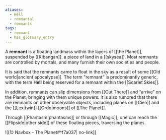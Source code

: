 ```yaml
---
aliases:
  - Hell
  - remnantal
  - remnants
tags:
  - remnant
  - has_glossary_entry
---
```

A **remnant** is a floating landmass within the layers of [[the Planet]], suspended by [[Kibangan]]: a piece of land in a [[skysea]]. Most remnants are controlled by mortals, and many furnish their own societies and people. 

It is said that the remnants came to float in the sky as a result of some [[Old world|ancient apocalypse]]. The term "remnant" is predominantly generic, with the term **Hell** being reserved for a remnant within the [[Scarlet Skies]].

In addition, remnants can slip dimensions from [[Out There]] and “arrive” on the Planet, bringing with them unique powers. It is also rumored that there are remnants on other observable objects, including planes on [[Cien]] and the [[Lex|twin]] [[Ordo|moons]] of [[The Planet]].

Through [[Phantasm|phantasms]] or through [[Magic]], one can reach the [[Flipside|other side]] of these floating pieces, traversing the planes.

![[⎋ Navbox - The Planet#^f7a037| no-link]]